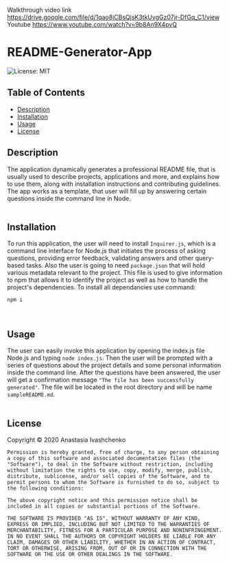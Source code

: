 Walkthrough video link https://drive.google.com/file/d/1qao8jCBsQjsK3tkUvgGz07jr-DfGq_C1/view
<br>
Youtube https://www.youtube.com/watch?v=9b8An9X4pvQ

# README-Generator-App
  ![License: MIT](https://img.shields.io/badge/License-MIT-yellow.svg)

## Table of Contents
  * [Description](#Description)
  * [Installation](#Installation)
  * [Usage](#Usage)
  * [License](#License)


## Description  
The application dynamically generates a professional README file, that is usually used to describe projects, applications and more, and explains how to use them, along with installation instructions and contributing guidelines. The app works as a template, that user will fill up by answering certain questions inside the command line in Node.
<br><br> 

## Installation
To run this application, the user will need to install `Inquirer.js`, which is a command line interface for Node.js that initiates the process of asking questions, providing error feedback, validating answers and other query-based tasks.
Also the user is going to need `package.json` that will hold various metadata relevant to the project. This file is used to give information to npm that allows it to identify the project as well as how to handle the project's dependencies.
To install all dependancies use command: 
```
npm i
``` 
<br>

## Usage 

The user can easily invoke this application by opening the index.js file Node.js and typing `node index.js`. Then the user will be prompted with a series of questions about the project details and some personal information inside the command line. After the questions have been answered, the user will get a confirmation message `"The file has been successfully generated"`. The file will be located in the root directory and will be name `sampleREADME.md`.
<br><br>

## License
Copyright © 2020 Anastasia Ivashchenko

    Permission is hereby granted, free of charge, to any person obtaining a copy of this software and associated documentation files (the "Software"), to deal in the Software without restriction, including without limitation the rights to use, copy, modify, merge, publish, distribute, sublicense, and/or sell copies of the Software, and to permit persons to whom the Software is furnished to do so, subject to the following conditions:
    
    The above copyright notice and this permission notice shall be included in all copies or substantial portions of the Software.
    
    THE SOFTWARE IS PROVIDED "AS IS", WITHOUT WARRANTY OF ANY KIND, EXPRESS OR IMPLIED, INCLUDING BUT NOT LIMITED TO THE WARRANTIES OF MERCHANTABILITY, FITNESS FOR A PARTICULAR PURPOSE AND NONINFRINGEMENT. IN NO EVENT SHALL THE AUTHORS OR COPYRIGHT HOLDERS BE LIABLE FOR ANY CLAIM, DAMAGES OR OTHER LIABILITY, WHETHER IN AN ACTION OF CONTRACT, TORT OR OTHERWISE, ARISING FROM, OUT OF OR IN CONNECTION WITH THE SOFTWARE OR THE USE OR OTHER DEALINGS IN THE SOFTWARE.
    
    
